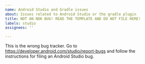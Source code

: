 ```yaml
---
name: Android Studio and Gradle issues
about: Issues related to Android Studio or the gradle plugin
title: NOT AN NDK BUG! READ THE TEMPLATE AND DO NOT FILE HERE!
labels: studio
assignees: ''

---
```


This is the wrong bug tracker. Go to https://developer.android.com/studio/report-bugs and follow the instructions for filing an Android Studio bug.
